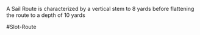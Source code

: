 A Sail Route is characterized by a vertical stem to 8 yards before flattening the route to a depth of 10 yards


#Slot-Route 